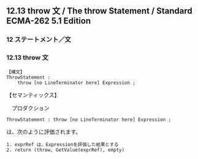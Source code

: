 12.13 throw 文 / The throw Statement / Standard ECMA-262 5.1 Edition
--------------------------------------------------------------------

### 12 ステートメント／文

### 12.13 throw 文

    【構文】
    ThrowStatement :
        throw [no LineTerminator here] Expression ;

【セマンティックス】

　プロダクション

    ThrowStatement : throw [no LineTerminator here] Expression ;

は、次のように評価されます。

    1. exprRef は、Expressionを評価した結果とする
    2. return (throw, GetValue(exprRef), empty)


